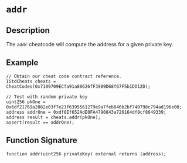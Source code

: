 # `addr`

## Description

The `addr` cheatcode will compute the address for a given private key.

## Example

```solidity
// Obtain our cheat code contract reference.
IStdCheats cheats = CheatCodes(0x7109709ECfa91a80626fF3989D68f67F5b1DD12D);

// Test with random private key
uint256 pkOne = 0x6df21769a2082e03f7e21f6395561279e9a7feb846b2bf740798c794ad196e00;
address addrOne = 0xdf8Ef652AdE0FA4790843a726164df8cf8649339;
address result = cheats.addr(pkOne);
assert(result == addrOne);
```

## Function Signature

```solidity
function addr(uint256 privateKey) external returns (address);
```
